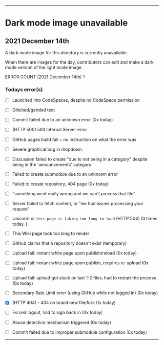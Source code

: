 
***

# Dark mode image unavailable

## 2021 December 14th

A dark mode image for this directory is currently unavailable.

When there are images for the day, contributors can edit and make a dark mode version of the light mode image.

<!-- It would be nice to go at least 24 hours without any errors, it has been quite some time since I have seen that. !-->

ERROR COUNT (2021 December 14th) 1

### Todays error(s)

- [ ] Launched into CodeSpaces, despite no CodeSpace permission

- [ ] Glitched/garbled text

- [ ] Commit failed due to an unknown error (0x today)

- [ ] (HTTP 500) 500 Internal Server error <!-- 2021 October 25th !-->

- [ ] GitHub pages build fail + no instruction on what the error was

- [ ] Severe graphical bug in dropdown.

- [ ] Discussion failed to create "due to not being in a category" despite being in the 'announcements' category

- [ ] Failed to create submodule due to an unknown error

- [ ] Failed to create repository, 404 page (0x today)

- [ ] "something went really wrong and we can't process that file"

- [ ] Server failed to fetch content, or "we had issues processing your request"

- [ ] Unicorn! or `this page is taking too long to load` (HTTP 504) (0 times today. <!-- exponentially better than yesterday.!--> <!-- but still not good. !-->) <!-- my account has too many variables to calculate when constantly refreshing, although this is the first time it has done it on my profile page. !-->

- [ ] This Wiki page took too long to render

- [ ] GitHub claims that a repository doesn't exist (temporary)

- [ ] Upload fail: instant white page upon publish/reload (0x today)

- [ ] Upload fail: instant white page upon publish, requires re-upload (0x today)

- [ ] Upload fail: upload got stuck on last 1-2 files, had to restart the process (0x today)

- [ ] Secondary Rate Limit error (using GitHub while not logged in) (0x today)

- [x] (HTTP 404) - 404 on brand new file/fork (1x today)

- [ ] Forced logout, had to sign back in (0x today)

- [ ] Abuse detection mechanism triggered (0x today)

- [ ] Commit failed due to improper submodule configuration (0x today)

<!--
~~- [)x(] Unique find: 404 page for a link that should honestly go to the mobile version of GitHub (m.github.com should NOT be a GitHub pages shortcut)~~ <!-- Obsolete, will not need to be mentioned again !-->

***
